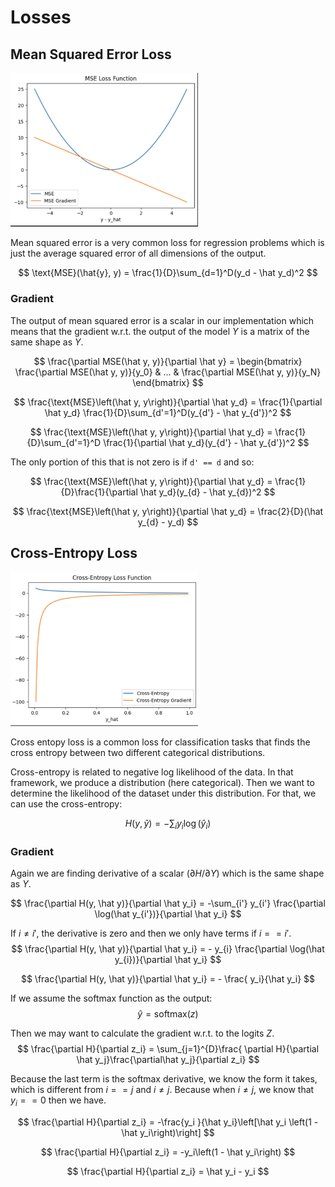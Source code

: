 # Losses

## Mean Squared Error Loss

<img src="images/mse.png" width="300">

Mean squared error is a very common loss for regression problems which is just the average squared error of all dimensions of the output.

$$
\text{MSE}(\hat{y}, y) = \frac{1}{D}\sum_{d=1}^D(y_d - \hat y_d)^2
$$

### Gradient

The output of mean squared error is a scalar in our implementation which means that the gradient w.r.t. the output of the model $Y$ is a matrix of the same shape as $Y$.

$$
\frac{\partial MSE(\hat y, y)}{\partial \hat y} = \begin{bmatrix}
\frac{\partial MSE(\hat y, y)}{y_0} & ... & \frac{\partial MSE(\hat y, y)}{y_N} 
\end{bmatrix}
$$

$$
\frac{\text{MSE}\left(\hat y, y\right)}{\partial \hat y_d} = 
\frac{1}{\partial \hat y_d}  \frac{1}{D}\sum_{d'=1}^D(y_{d'} - \hat y_{d'})^2
$$

$$
\frac{\text{MSE}\left(\hat y, y\right)}{\partial \hat y_d} = 
  \frac{1}{D}\sum_{d'=1}^D \frac{1}{\partial \hat y_d}(y_{d'} - \hat y_{d'})^2
$$

The only portion of this that is not zero is if `d' == d` and so:

$$
\frac{\text{MSE}\left(\hat y, y\right)}{\partial \hat y_d} = 
  \frac{1}{D}\frac{1}{\partial \hat y_d}(y_{d} - \hat y_{d})^2
$$

$$
\frac{\text{MSE}\left(\hat y, y\right)}{\partial \hat y_d} = 
  \frac{2}{D}(\hat y_{d} - y_d)
$$

## Cross-Entropy Loss

<img src="images/ce.png" width="300">

Cross entopy loss is a common loss for classification tasks that finds the cross entropy between two different categorical distributions. 

Cross-entropy is related to negative log likelihood of the data. In that framework, we produce a distribution (here categorical). Then we want to determine the likelihood of the dataset under this distribution. For that, we can use the cross-entropy:

$$
H(y, \hat y) = -\sum_i y_i \log(\hat y_i)
$$

### Gradient
Again we are finding derivative of a scalar ($\partial H / \partial Y$) which is the same shape as $Y$. 

$$
\frac{\partial H(y, \hat y)}{\partial \hat y_i} = -\sum_{i'} y_{i'} \frac{\partial \log(\hat y_{i'})}{\partial \hat y_i}
$$

If $i \ne i'$, the derivative is zero and then we only have terms if $i == i'$.
$$
\frac{\partial H(y, \hat y)}{\partial \hat y_i} =  - y_{i} \frac{\partial \log(\hat y_{i})}{\partial \hat y_i}
$$

$$
\frac{\partial H(y, \hat y)}{\partial \hat y_i} =  - \frac{
    y_i}{\hat y_i}
$$

If we assume the softmax function as the output:
$$
\hat y = \text{softmax}(z)
$$

Then we may want to calculate the gradient w.r.t. to the logits $Z$.
$$
\frac{\partial H}{\partial z_i} = \sum_{j=1}^{D}\frac{
    \partial H}{\partial \hat y_j}\frac{\partial\hat y_j}{\partial z_i}
$$

Because the last term is the softmax derivative, we know the form it takes, which is different from $i == j$ and $i \ne j$. Because when $i \ne j$, we know that $y_i == 0$ then we have.

$$
\frac{\partial H}{\partial z_i} = -\frac{y_i
    }{\hat y_i}\left[\hat y_i \left(1 - \hat y_i\right)\right]
$$

$$
\frac{\partial H}{\partial z_i} = -y_i\left(1 - \hat y_i\right)
$$

$$
\frac{\partial H}{\partial z_i} = \hat y_i - y_i
$$
